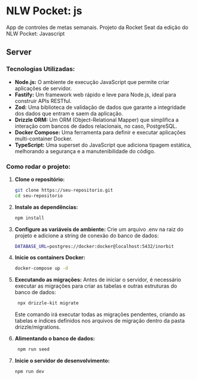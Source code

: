 # NLW Pocket: js
App de controles de metas semanais. Projeto da Rocket Seat da edição do NLW Pocket: Javascript

## Server

### Tecnologias Utilizadas:

* **Node.js:** O ambiente de execução JavaScript que permite criar aplicações de servidor.
* **Fastify:** Um framework web rápido e leve para Node.js, ideal para construir APIs RESTful.
* **Zod:** Uma biblioteca de validação de dados que garante a integridade dos dados que entram e saem da aplicação.
* **Drizzle ORM:** Um ORM (Object-Relational Mapper) que simplifica a interação com bancos de dados relacionais, no caso, PostgreSQL.
* **Docker Compose:** Uma ferramenta para definir e executar aplicações multi-container Docker.
* **TypeScript:** Uma superset do JavaScript que adiciona tipagem estática, melhorando a segurança e a manutenibilidade do código.

### Como rodar o projeto:

1. **Clone o repositório:**
   ```bash
   git clone https://seu-repositorio.git
   cd seu-repositorio
   ```

2. **Instale as dependências:**
   ```bash
   npm install
   ```

3. **Configure as variáveis de ambiente:** Crie um arquivo .env na raiz do projeto e adicione a string de conexão do banco de dados:
   ```bash
   DATABASE_URL=postgres://docker:docker@localhost:5432/inorbit
   ```
   
4. **Inicie os containers Docker:**
   ```bash
   docker-compose up -d
   ```

5. **Executando as migrações:** Antes de iniciar o servidor, é necessário executar as migrações para criar as tabelas e outras estruturas do banco de dados:
   ```bash
    npx drizzle-kit migrate
   ```
   Este comando irá executar todas as migrações pendentes, criando as tabelas e índices definidos nos arquivos de migração dentro da pasta drizzle/migrations.

6. **Alimentando o banco de dados:** 
   ```bash
    npm run seed
   ```

7. **Inicie o servidor de desenvolvimento:**
   ```bash
   npm run dev
   ```

